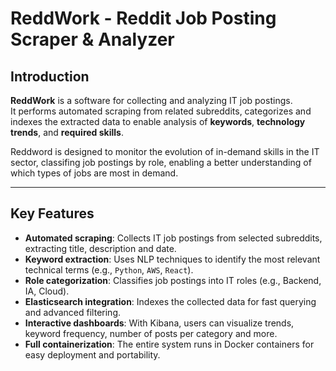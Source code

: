 # ReddWork - Reddit Job Posting Scraper & Analyzer

## Introduction

**ReddWork** is a software for collecting and analyzing IT job postings.  
It performs automated scraping from related subreddits, categorizes and indexes the extracted data to enable analysis of **keywords**, **technology trends**, and **required skills**.

Reddword is designed to monitor the evolution of in-demand skills in the IT sector, classifing job postings by role, enabling a better understanding of which types of jobs are most in demand.

---

## Key Features

- **Automated scraping**: Collects IT job postings from selected subreddits, extracting title, description and date.
- **Keyword extraction**: Uses NLP techniques to identify the most relevant technical terms (e.g., `Python`, `AWS`, `React`).
- **Role categorization**: Classifies job postings into IT roles (e.g., Backend, IA, Cloud).
- **Elasticsearch integration**: Indexes the collected data for fast querying and advanced filtering.
- **Interactive dashboards**: With Kibana, users can visualize trends, keyword frequency, number of posts per category and more.
- **Full containerization**: The entire system runs in Docker containers for easy deployment and portability.

